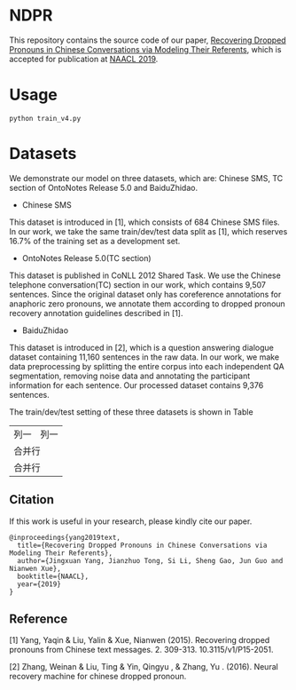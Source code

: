 # NDPR
This repository contains the source code of our paper, [Recovering Dropped Pronouns in Chinese Conversations via Modeling Their Referents](https://google.com), which is accepted for publication at [NAACL 2019](http://naacl2019.org/).

# Usage
```
python train_v4.py 
```

# Datasets
We demonstrate our model on three datasets, which are: Chinese SMS, TC section of OntoNotes Release 5.0 and BaiduZhidao. 
* Chinese SMS

This dataset is introduced in [1], which consists of 684 Chinese SMS files. In our work, we take the same train/dev/test data split as [1], which reserves 16.7% of the training set as a development set.

* OntoNotes Release 5.0(TC section)

This dataset is published in CoNLL 2012 Shared Task. We use the Chinese telephone conversation(TC) section in our work, which contains 9,507 sentences. Since the original dataset only has coreference annotations for anaphoric zero pronouns, we annotate them according to dropped pronoun recovery annotation guidelines described in [1].

* BaiduZhidao

This dataset is introduced in [2], which is a question answering dialogue dataset containing 11,160 sentences in the raw data. In our work, we make data preprocessing by splitting the entire corpus into each independent QA segmentation, removing noise data and annotating the participant information for each sentence. Our processed dataset contains 9,376 sentences.

The train/dev/test setting of these three datasets is shown in Table
<table>
    <tr>
        <td>列一</td> 
        <td>列一</td> 
   </tr>
    <tr>
        <td colspan="2">合并行</td>    
    </tr>
    <tr>
        <td colspan="2">合并行</td>    
    </tr>
</table>


## Citation
If this work is useful in your research, please kindly cite our paper.
```
@inproceedings{yang2019text,
  title={Recovering Dropped Pronouns in Chinese Conversations via Modeling Their Referents},
  author={Jingxuan Yang, Jianzhuo Tong, Si Li, Sheng Gao, Jun Guo and Nianwen Xue},
  booktitle={NAACL},
  year={2019}
}
```

## Reference
[1] Yang, Yaqin & Liu, Yalin & Xue, Nianwen (2015). Recovering dropped pronouns from Chinese text messages. 2. 309-313. 10.3115/v1/P15-2051. 

[2] Zhang, Weinan & Liu, Ting & Yin, Qingyu , & Zhang, Yu . (2016). Neural recovery machine for chinese dropped pronoun.
